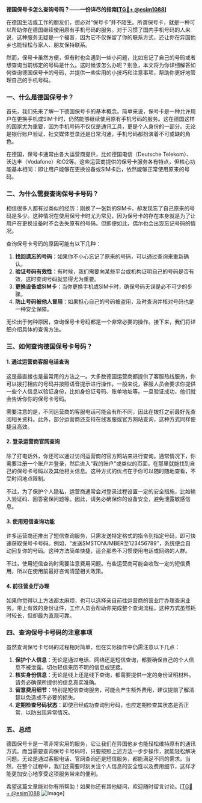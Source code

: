 **德国保号卡怎么查询号码？——一份详尽的指南[[TG💪+ @esim1088](https://t.me/s/esim1088)]**

在德国生活或工作的朋友们，想必对“保号卡”并不陌生。所谓保号卡，就是一种可以帮助你在德国继续使用原有手机号码的服务。对于习惯了国内手机号码的人来说，这种服务无疑是一个福音，因为它不仅保留了你的联系方式，还让你在异国他乡也能轻松与家人、朋友保持联系。

然而，保号卡虽然方便，但有时也会遇到一些小问题，比如忘记了自己的号码或者想查询当前绑定的号码是什么。这时候该怎么办呢？别急，本文将为你详细解答如何查询德国保号卡的号码，并提供一些实用的小技巧和注意事项，帮助你更好地管理自己的手机号码。

### 一、什么是德国保号卡？

首先，我们先来了解一下德国保号卡的基本概念。简单来说，保号卡是一种允许用户在更换手机或SIM卡时，仍然能够继续使用原有手机号码的服务。这在德国这样的国家尤为重要，因为手机号码不仅仅是通讯工具，更是个人身份的一部分。无论是银行账户验证、社交媒体登录还是日常沟通，手机号码都扮演着不可或缺的角色。

在德国，保号卡通常由各大运营商提供，比如德国电信（Deutsche Telekom）、沃达丰（Vodafone）和O2等。这些运营商提供的保号卡服务各有特点，但核心功能基本相同：即让用户能够在更换设备或SIM卡后，依然能够正常使用原来的号码。

### 二、为什么需要查询保号卡号码？

相信很多人都有过类似的经历：刚换了一张新的SIM卡，却发现忘了自己原来的号码是多少。这种情况在使用保号卡时尤为常见，因为保号卡的存在本身就是为了让用户在更换设备时不会丢失原有的号码。但即便如此，偶尔也会出现忘记号码的情况。

查询保号卡号码的原因可能有以下几种：

1. **找回遗忘的号码**：如果你不小心忘记了原来的号码，可以通过查询来重新确认。
2. **验证号码有效性**：有时候，我们需要向某些平台或机构证明自己的号码是否有效，这时查询号码就显得尤为重要。
3. **更换设备或SIM卡**：当你更换手机或SIM卡时，确保号码无误是必不可少的步骤。
4. **防止号码被他人冒用**：如果担心自己的号码被盗用，及时查询并核对号码也是一种安全保障。

无论出于何种原因，查询保号卡号码都是一个非常必要的操作。接下来，我们将详细介绍具体的查询方法。

### 三、如何查询德国保号卡号码？

#### 1. 通过运营商客服电话查询

这是最直接也是最常用的方法之一。大多数德国运营商都提供了客服热线服务，你可以拨打相应的号码并按照语音提示进行操作。一般来说，客服人员会要求你提供一些个人信息以验证身份，比如身份证号码、账单地址等。一旦验证成功，他们就会告诉你你的保号卡号码。

需要注意的是，不同运营商的客服电话可能会有所不同，因此在拨打之前最好先查阅相关资料。此外，部分运营商还支持在线客服或官方网站查询，这种方式同样便捷且高效。

#### 2. 登录运营商官网查询

除了打电话外，你还可以通过访问运营商的官方网站来进行查询。通常情况下，你需要注册一个账户并登录，然后进入“我的账户”或类似的页面，在那里就能找到自己的保号卡号码以及其他相关信息。这种方式的优点在于你可以随时随地查看，不受时间地点限制。

不过，为了保护个人隐私，运营商通常会对登录过程设置一定的安全措施，比如输入验证码、回答密保问题等。因此，请务必确保你的设备安全，避免泄露敏感信息。

#### 3. 使用短信查询功能

许多运营商还推出了短信查询服务，只需发送特定格式的指令到指定号码，即可快速获取保号卡号码。例如，“发送SMSTONUMBER至123456789”，系统便会自动回复你的号码。这种方法简单快捷，适合那些不习惯使用电话或网络的人群。

不过，使用短信查询时需要注意费用问题。有些运营商可能会收取一定的短信费用，所以在使用前最好咨询清楚相关政策。

#### 4. 前往营业厅办理

如果你觉得以上方法都太麻烦，也可以选择亲自前往运营商的营业厅办理查询业务。带上有效的身份证件，工作人员会帮助你完成整个查询流程。这种方式虽然耗时较长，但却最为直观可靠。

### 四、查询保号卡号码的注意事项

虽然查询保号卡号码的过程相对简单，但在实际操作中仍需注意以下几点：

1. **保护个人信息**：无论是通过电话、网络还是短信查询，都要确保自己的个人信息不被泄露。切勿轻信来历不明的信息或链接。
2. **核实身份信息**：无论是线上还是线下查询，都需要提供一定的身份证明材料。请务必确保所提供的信息真实准确。
3. **留意费用细节**：特别是短信查询服务，可能会产生额外费用，建议提前了解清楚以免造成不必要的损失。
4. **定期检查号码状态**：即使已经成功查询到号码，也应定期检查其状态是否正常，以防出现异常情况。

### 五、总结

德国保号卡是一项非常实用的服务，它让我们在异国他乡也能轻松维持原有的通讯方式。而当需要查询保号卡号码时，只要按照上述方法一步步操作，就能轻松解决问题。无论是通过客服电话、官网查询还是短信服务，都能满足不同的需求。当然，在整个过程中，我们还需要时刻关注个人信息的安全性以及费用细节，这样才能更加安心地享受这项服务带来的便利。

希望这篇文章能对你有所帮助！如果你还有其他疑问，欢迎随时留言讨论。[[TG💪+ @esim1088](https://t.me/s/esim1088) ![Image](https://i.postimg.cc/4NQfJmqS/Snipaste-2025-05-13-00-14-12.png)]